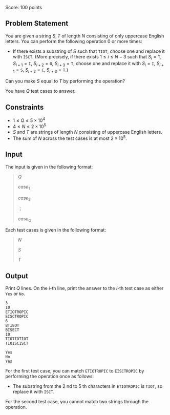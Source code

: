 Score: $100$ points

## Problem Statement

You are given a string $S, T$ of length $N$ consisting of only uppercase English letters. You can perform the following operation $0$ or more times:

- If there exists a substring of $S$ such that `TIOT`, choose one and replace it with `ISCT`.
  (More precisely, if there exists $1 \le i \le N-3$ such that $S_{i}={}$`T`, $S_{i+1}={}$`I`, $S_{i+2}={}$`O`, $S_{i+3}={}$`T`, choose one and replace it with $S_{i}={}$`I`, $S_{i+1}={}$`S`, $S_{i+2}={}$`C`, $S_{i+3}={}$`T`.)

Can you make $S$ equal to $T$ by performing the operation?

You have $Q$ test cases to answer.

## Constraints

- $1 \leq Q \leq 5 \times 10^4$
- $4 \le N \le 2 \times 10^5$
- $S$ and $T$ are strings of length $N$ consisting of uppercase English letters.
- The sum of $N$ across the test cases is at most $2 \times 10^5$.

## Input

The input is given in the following format:

> $Q$
> 
> ${case}_1$
> 
> ${case}_2$
> 
> $\vdots$
> 
> ${case}_Q$

Each test cases is given in the following format:

> $N$
> 
> $S$
> 
> $T$

## Output

Print $Q$ lines. On the $i$-th line, print the answer to the $i$-th test case as either `Yes` or `No`.

```input1
3
10
ETIOTROPIC
EISCTROPIC
6
BTIEOT
BISECT
10
TIOTIOTIOT
TIOISCISCT
```

```output1
Yes
No
Yes
```

For the first test case, you can match `ETIOTROPIC` to `EISCTROPIC` by performing the operation once as follows:

- The substring from the $2$ nd to $5$ th characters in `ETIOTROPIC` is `TIOT`, so replace it with `ISCT`.

For the second test case, you cannot match two strings through the operation.